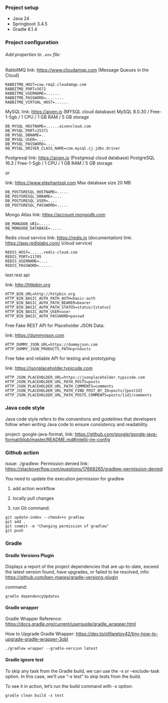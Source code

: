 ### Project setup

* Java 24
* Springboot 3.4.5
* Gradle 8.1.4

### Project configuration

###### Add properties to `.env` file:

RabbitMQ
link: https://www.cloudamqp.com (Message Queues in the Cloud)

```
RABBITMQ_HOST=cow.rmq2.cloudamqp.com
RABBITMQ_PORT=5672
RABBITMQ_USERNAME=......
RABBITMQ_PASSWORD=........
RABBITMQ_VIRTUAL_HOST=......
```

MySQL
link: https://aiven.io (MYSQL cloud database)
MySQL 8.0.30 / Free-1-5gb / 1 CPU / 1 GB RAM / 5 GB storage

```
DB_MYSQL_HOSTNAME=......aivencloud.com
DB_MYSQL_PORT=25371
DB_MYSQL_DBNAME=..
DB_MYSQL_USER=....
DB_MYSQL_PASSWORD=....
DB_MYSQL_DRIVER_CLASS_NAME=com.mysql.cj.jdbc.Driver
```

Postgresql
link: https://aiven.io (Postgresql cloud database)
PostgreSQL 16.3 / Free-1-5gb / 1 CPU / 1 GB RAM / 5 GB storage

or

link: https://www.elephantsql.com
Max database size 20 MB

```
DB_POSTGRESQL_HOSTNAME=.....
DB_POSTGRESQL_DBNAME=....
DB_POSTGRESQL_USER=....
DB_POSTGRESQL_PASSWORD=.....
```

Mongo Atlas
link: https://account.mongodb.com

```
DB_MONGODB_URI=.....
DB_MONGODB_DATABASE=.....
```

Redis cloud service
link:  https://redis.io (documentation)
link:  https://app.redislabs.com/ (cloud service)

```
REDIS_HOST=......redis-cloud.com
REDIS_PORT=11705
REDIS_USERNAME=....
REDIS_PASSWORD=......
```

test rest api

link: http://httpbin.org

```
HTTP_BIN_URL=http://httpbin.org
HTTP_BIN_BASIC_AUTH_PATH_AUTH=basic-auth
HTTP_BIN_BASIC_AUTH_PATH_BEARER=bearer
HTTP_BIN_BASIC_AUTH_PATH_STATUS=status/{status}
HTTP_BIN_BASIC_AUTH_USER=user
HTTP_BIN_BASIC_AUTH_PASSWORD=passwd
```

Free Fake REST API for Placeholder JSON Data:

link: https://dummyjson.com

```
HTTP_DUMMY_JSON_URL=https://dummyjson.com
HTTP_DUMMY_JSON_PRODUCTS_PATH=products
```

Free fake and reliable API for testing and prototyping:

link: https://jsonplaceholder.typicode.com

```
HTTP_JSON_PLACEHOLDER_URL=https://jsonplaceholder.typicode.com
HTTP_JSON_PLACEHOLDER_URL_PATH_POSTS=posts
HTTP_JSON_PLACEHOLDER_URL_PATH_COMMENTS=comments
HTTP_JSON_PLACEHOLDER_URL_PATH_FIND_POST_BY_ID=posts/{postId}
HTTP_JSON_PLACEHOLDER_URL_PATH_POSTS_COMMENTS=posts/{id}/comments
```

### Java code style

Java code style refers to the conventions and guidelines that developers follow when writing Java code to ensure
consistency and readability.

project: google-java-format,
link: https://github.com/google/google-java-format/blob/master/README.md#intellij-jre-config

### Github action

issue:  ./gradlew: Permission denied
link: https://stackoverflow.com/questions/17668265/gradlew-permission-denied

You need to update the execution permission for gradlew

1. add action workflow

2. locally pull changes

3. run Git command:

```
git update-index --chmod=+x gradlew
git add .
git commit -m "Changing permission of gradlew"
git push
```

### Gradle

#### Gradle Versions Plugin

Displays a report of the project dependencies that are up-to-date, exceed the latest version found, have upgrades, or
failed to be resolved, info: https://github.com/ben-manes/gradle-versions-plugin

command:

```
gradle dependencyUpdates
```

#### Gradle wrapper

Gradle Wrapper Reference:
https://docs.gradle.org/current/userguide/gradle_wrapper.html

How to Upgrade Gradle Wrapper:
https://dev.to/pfilaretov42/tiny-how-to-upgrade-gradle-wrapper-3obl

```
./gradlew wrapper --gradle-version latest
```

#### Gradle ignore test

To skip any task from the Gradle build, we can use the -x or –exclude-task option. In this case, we’ll use “-x test” to
skip tests from the build.

To see it in action, let’s run the build command with -x option:

```
gradle clean build -x test
```